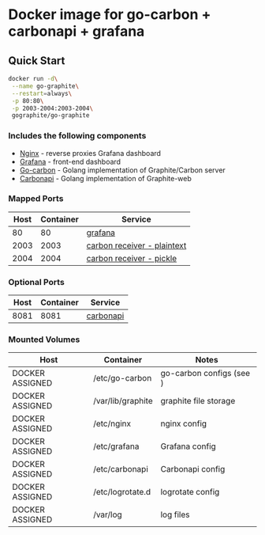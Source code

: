 # Docker image for go-carbon + carbonapi + grafana

## Quick Start

```sh
docker run -d\
 --name go-graphite\
 --restart=always\
 -p 80:80\
 -p 2003-2004:2003-2004\
 gographite/go-graphite
```

### Includes the following components

* [Nginx](http://nginx.org/) - reverse proxies Grafana dashboard
* [Grafana](http://www.grafana.org/) - front-end dashboard
* [Go-carbon](https://github.com/lomik/go-carbon) - Golang implementation of Graphite/Carbon server
* [Carbonapi](https://github.com/go-graphite/carbonapi) - Golang implementation of Graphite-web

### Mapped Ports

Host | Container | Service
---- | --------- | -------------------------------------------------------------------------------------------------------------------
  80 |        80 | [grafana](http://docs.grafana.org/)
2003 |      2003 | [carbon receiver - plaintext](http://graphite.readthedocs.io/en/latest/feeding-carbon.html#the-plaintext-protocol)
2004 |      2004 | [carbon receiver - pickle](http://graphite.readthedocs.io/en/latest/feeding-carbon.html#the-pickle-protocol)

### Optional Ports

Host | Container | Service
---- | --------- | -------------------------------------------------------------------------------------------------------------------
8081 |      8081 | [carbonapi](https://github.com/go-graphite/carbonapi)

### Mounted Volumes

Host              | Container                  | Notes
----------------- | -------------------------- | -------------------------------
DOCKER ASSIGNED   | /etc/go-carbon             | go-carbon configs (see )
DOCKER ASSIGNED   | /var/lib/graphite          | graphite file storage
DOCKER ASSIGNED   | /etc/nginx                 | nginx config
DOCKER ASSIGNED   | /etc/grafana               | Grafana config
DOCKER ASSIGNED   | /etc/carbonapi             | Carbonapi config
DOCKER ASSIGNED   | /etc/logrotate.d           | logrotate config
DOCKER ASSIGNED   | /var/log                   | log files
